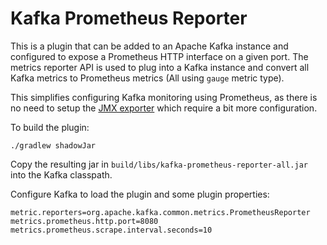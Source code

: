 # Kafka Prometheus Reporter

This is a plugin that can be added to an Apache Kafka instance and configured to expose a Prometheus HTTP interface on a given port. The metrics reporter API is used to plug into a Kafka instance and convert all Kafka metrics to Prometheus metrics (All using `gauge` metric type).

This simplifies configuring Kafka monitoring using Prometheus, as there is no need to setup the
[JMX exporter](https://github.com/prometheus/jmx_exporter) which require a bit more configuration.

To build the plugin:

```
./gradlew shadowJar
```

Copy the resulting jar in `build/libs/kafka-prometheus-reporter-all.jar` into the Kafka classpath.

Configure Kafka to load the plugin and some plugin properties:

```
metric.reporters=org.apache.kafka.common.metrics.PrometheusReporter
metrics.prometheus.http.port=8080
metrics.prometheus.scrape.interval.seconds=10
```
